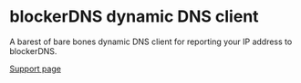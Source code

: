 # blockerDNS dynamic DNS client
A barest of bare bones dynamic DNS client for reporting your IP address to blockerDNS.

[Support page](https://blockerdns.com/support-dynamic_dns_client)